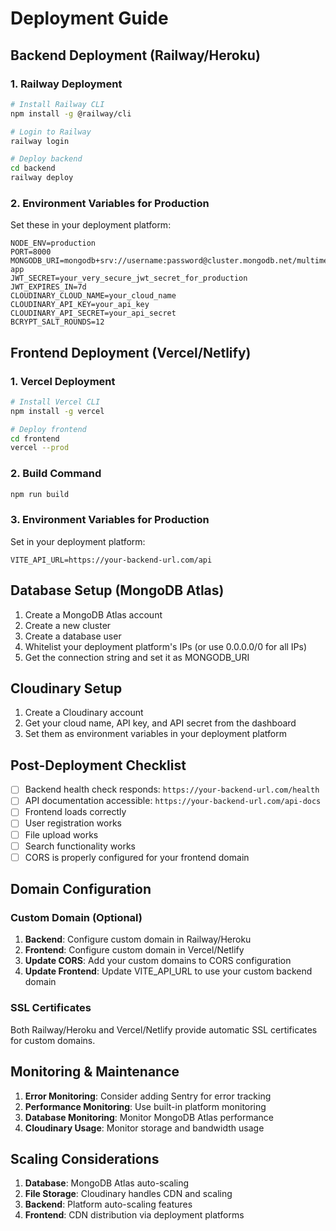 # Deployment Guide

## Backend Deployment (Railway/Heroku)

### 1. Railway Deployment

```bash
# Install Railway CLI
npm install -g @railway/cli

# Login to Railway
railway login

# Deploy backend
cd backend
railway deploy
```

### 2. Environment Variables for Production

Set these in your deployment platform:

```
NODE_ENV=production
PORT=8000
MONGODB_URI=mongodb+srv://username:password@cluster.mongodb.net/multimedia-app
JWT_SECRET=your_very_secure_jwt_secret_for_production
JWT_EXPIRES_IN=7d
CLOUDINARY_CLOUD_NAME=your_cloud_name
CLOUDINARY_API_KEY=your_api_key
CLOUDINARY_API_SECRET=your_api_secret
BCRYPT_SALT_ROUNDS=12
```

## Frontend Deployment (Vercel/Netlify)

### 1. Vercel Deployment

```bash
# Install Vercel CLI
npm install -g vercel

# Deploy frontend
cd frontend
vercel --prod
```

### 2. Build Command

```bash
npm run build
```

### 3. Environment Variables for Production

Set in your deployment platform:

```
VITE_API_URL=https://your-backend-url.com/api
```

## Database Setup (MongoDB Atlas)

1. Create a MongoDB Atlas account
2. Create a new cluster
3. Create a database user
4. Whitelist your deployment platform's IPs (or use 0.0.0.0/0 for all IPs)
5. Get the connection string and set it as MONGODB_URI

## Cloudinary Setup

1. Create a Cloudinary account
2. Get your cloud name, API key, and API secret from the dashboard
3. Set them as environment variables in your deployment platform

## Post-Deployment Checklist

- [ ] Backend health check responds: `https://your-backend-url.com/health`
- [ ] API documentation accessible: `https://your-backend-url.com/api-docs`
- [ ] Frontend loads correctly
- [ ] User registration works
- [ ] File upload works
- [ ] Search functionality works
- [ ] CORS is properly configured for your frontend domain

## Domain Configuration

### Custom Domain (Optional)

1. **Backend**: Configure custom domain in Railway/Heroku
2. **Frontend**: Configure custom domain in Vercel/Netlify
3. **Update CORS**: Add your custom domains to CORS configuration
4. **Update Frontend**: Update VITE_API_URL to use your custom backend domain

### SSL Certificates

Both Railway/Heroku and Vercel/Netlify provide automatic SSL certificates for custom domains.

## Monitoring & Maintenance

1. **Error Monitoring**: Consider adding Sentry for error tracking
2. **Performance Monitoring**: Use built-in platform monitoring
3. **Database Monitoring**: Monitor MongoDB Atlas performance
4. **Cloudinary Usage**: Monitor storage and bandwidth usage

## Scaling Considerations

1. **Database**: MongoDB Atlas auto-scaling
2. **File Storage**: Cloudinary handles CDN and scaling
3. **Backend**: Platform auto-scaling features
4. **Frontend**: CDN distribution via deployment platforms
